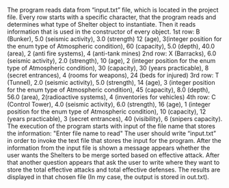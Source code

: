 The program reads data from “input.txt” file, which is located in the project file.
Every row starts with a specific character, that the program reads and determines what type of Shelter object to instantiate. Then it reads information that is used in the constructor of every object. 
1st row: B (Bunker), 5.0 (seismic activity), 3.0 (strength) 12 (age), 3(integer position for the enum type of Atmospheric condition), 60 (capacity), 5.0 (depth), 40.0 (area), 2 (anti fire systems), 4 (anti-tank mines)
2nd row: X (Barracks), 6.0 (seismic activity), 2.0 (strength), 10 (age), 2 (integer position for the enum type of Atmospheric condition), 30 (capacity), 30 (years practicable), 8 (secret entrances), 4 (rooms for weapons), 24 (beds for injured)
3rd row: T (Tunnel), 2.0 (seismic activity), 5.0 (strength), 14 (age), 3 (integer position for the enum type of Atmospheric condition), 45 (capacity), 8.0 (depth), 56.0 (area), 2(radioactive systems), 4 (inventories for vehicles)
4th row: C (Control Tower), 4.0 (seismic activity), 6.0 (strength), 16 (age), 1 (integer position for the enum type of Atmospheric condition), 10 (capacity), 12 (years practicable), 3 (secret entrances), 40 (visibility), 6 (snipers capacity). 
The execution of the program starts with input of the file name that stores the information: "Enter file name to read"
The user should write “input.txt” in order to invoke the text file that stores the input for the program. 
After the information from the input file is shown a message appears whether the user wants the Shelters to be merge sorted based on effective attack. After that another question appears that ask the user to write where they want to store the total effective attacks and total effective defenses. The results are displayed in that chosen file (In my case, the output is stored in out.txt). 



